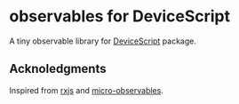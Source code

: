 # observables for DeviceScript

A tiny observable library for [DeviceScript](https://microsoft.github.io/devicescript/) package.

## Acknoledgments

Inspired from [rxjs](https://rxjs.dev/) and [micro-observables](https://github.com/mike-north/micro-observable).
